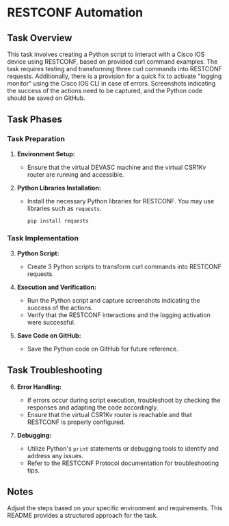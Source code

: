 # RESTCONF Automation

## Task Overview

This task involves creating a Python script to interact with a Cisco IOS device using RESTCONF, based on provided curl command examples. The task requires testing and transforming three curl commands into RESTCONF requests. Additionally, there is a provision for a quick fix to activate "logging monitor" using the Cisco IOS CLI in case of errors. Screenshots indicating the success of the actions need to be captured, and the Python code should be saved on GitHub.

## Task Phases

### Task Preparation

1. **Environment Setup:**
   - Ensure that the virtual DEVASC machine and the virtual CSR1Kv router are running and accessible.

2. **Python Libraries Installation:**
   - Install the necessary Python libraries for RESTCONF. You may use libraries such as `requests`.
     ```bash
     pip install requests
     ```

### Task Implementation

3. **Python Script:**
   - Create 3 Python scripts to transform curl commands into RESTCONF requests.

4. **Execution and Verification:**
   - Run the Python script and capture screenshots indicating the success of the actions.
   - Verify that the RESTCONF interactions and the logging activation were successful.

5. **Save Code on GitHub:**
   - Save the Python code on GitHub for future reference.

## Task Troubleshooting

6. **Error Handling:**
   - If errors occur during script execution, troubleshoot by checking the responses and adapting the code accordingly.
   - Ensure that the virtual CSR1Kv router is reachable and that RESTCONF is properly configured.

7. **Debugging:**
   - Utilize Python's `print` statements or debugging tools to identify and address any issues.
   - Refer to the RESTCONF Protocol documentation for troubleshooting tips.

## Notes

Adjust the steps based on your specific environment and requirements. This README provides a structured approach for the task.

